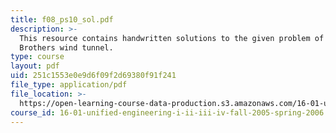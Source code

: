 ```yaml
---
title: f08_ps10_sol.pdf
description: >-
  This resource contains handwritten solutions to the given problem of Wright
  Brothers wind tunnel.
type: course
layout: pdf
uid: 251c1553e0e9d6f09f2d69380f91f241
file_type: application/pdf
file_location: >-
  https://open-learning-course-data-production.s3.amazonaws.com/16-01-unified-engineering-i-ii-iii-iv-fall-2005-spring-2006/251c1553e0e9d6f09f2d69380f91f241_f08_ps10_sol.pdf
course_id: 16-01-unified-engineering-i-ii-iii-iv-fall-2005-spring-2006
---
```

